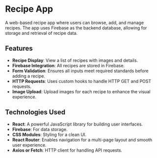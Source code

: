 # Recipe App 

A web-based recipe app where users can browse, add, and manage recipes. The app uses Firebase as the backend database, allowing for storage and retrieval of recipe data.

## Features

- **Recipe Display**: View a list of recipes with images and details.
- **Firebase Integration**: All recipes are stored in Firebase.
- **Form Validation**: Ensures all inputs meet required standards before adding a recipe.
- **HTTP Requests**: Uses custom hooks to handle HTTP GET and POST requests.
- **Image Upload**: Upload images for each recipe to enhance the visual experience.

## Technologies Used

- **React**: A powerful JavaScript library for building user interfaces.
- **Firebase**: For data storage.
- **CSS Modules**: Styling for a clean UI.
- **React Router**: Enables navigation for a multi-page layout and smooth user experience.
- **Axios or Fetch**: HTTP client for handling API requests.
